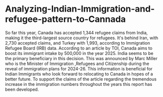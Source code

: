 # Analyzing-Indian-Immigration-and-refugee-pattern-to-Cannada
So far this year, Canada has accepted 1,344 refugee claims from India, making it the third-largest source country for refugees. It's behind Iran, with 2,730 accepted claims, and Turkey with 1,993, according to Immigration Refugee Board (IRB) data. According to an article by TOI, Canada aims to boost its immigrant intake by 500,000 in the year 2025. India seems to be the primary beneficiary in this decision.  This was announced by Marc Miller who is the Minister of Immigration ,Refugees and Citizenship during the reveal of immigration plans for 2024-26. This information is beneficial for Indian Immigrants who look forward to relocating to Canada in hopes of a better future. To support the claims of the article regarding the tremendous increase in the immigration numbers throughout the years this report has been developed.
